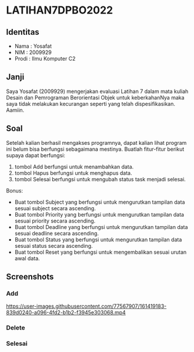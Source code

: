 # LATIHAN7DPBO2022
## Identitas
- Nama : Yosafat
- NIM  : 2009929
- Prodi : Ilmu Komputer C2

## Janji
Saya Yosafat (2009929) mengerjakan evaluasi Latihan 7 dalam mata kuliah Desain dan Pemrograman Berorientasi Objek untuk keberkahanNya maka saya tidak melakukan kecurangan seperti yang telah dispesifikasikan. Aamiin.

## Soal

Setelah kalian berhasil mengakses programnya, dapat kalian lihat program ini belum bisa berfungsi sebagaimana mestinya. Buatlah fitur-fitur berikut supaya dapat berfungsi:
1. tombol Add berfungsi untuk menambahkan data.
2. tombol Hapus berfungsi untuk menghapus data.
3. tombol Selesai berfungsi untuk mengubah status task menjadi selesai.

Bonus:
- Buat tombol Subject yang berfungsi untuk mengurutkan tampilan data sesuai subject secara ascending.
- Buat tombol Priority yang berfungsi untuk mengurutkan tampilan data sesuai priority secara ascending.
- Buat tombol Deadline yang berfungsi untuk mengurutkan tampilan data sesuai deadline secara ascending.
- Buat tombol Status yang berfungsi untuk mengurutkan tampilan data sesuai status secara ascending.
- Buat tombol Reset yang berfungsi untuk mengembalikan sesuai urutan awal data.


## Screenshots
### Add
https://user-images.githubusercontent.com/77567907/161419183-839d0240-a096-4fd2-b1b2-f3945e303068.mp4

### Delete
### Selesai
